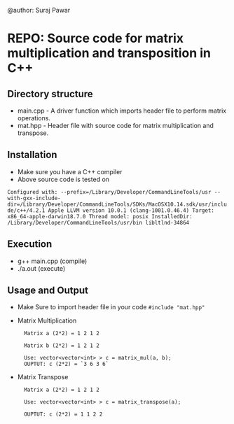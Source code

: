@author: Suraj Pawar

# REPO: Source code for matrix multiplication and transposition in C++

## Directory structure
- main.cpp -
    A driver function which imports header file to perform matrix operations.
- mat.hpp -
    Header file with source code for matrix multiplication and transpose.

## Installation
- Make sure you have a C++ compiler 
- Above source code is tested on 

`Configured with: --prefix=/Library/Developer/CommandLineTools/usr --with-gxx-include-dir=/Library/Developer/CommandLineTools/SDKs/MacOSX10.14.sdk/usr/include/c++/4.2.1
Apple LLVM version 10.0.1 (clang-1001.0.46.4)
Target: x86_64-apple-darwin18.7.0
Thread model: posix
InstalledDir: /Library/Developer/CommandLineTools/usr/bin
libltlnd-34864`

## Execution
- g++ main.cpp (compile)
- ./a.out (execute)

## Usage and Output
- Make Sure to import header file in your code `#include "mat.hpp" `
- Matrix Multiplication

        Matrix a (2*2) = 1 2 1 2

        Matrix b (2*2) = 1 2 1 2

        Use: vector<vector<int> > c = matrix_mul(a, b);
        OUPTUT: c (2*2) = `3 6 3 6`

- Matrix Transpose

        Matrix a (2*2) = 1 2 1 2

        Use: vector<vector<int> > c = matrix_transpose(a);

        OUPTUT: c (2*2) = 1 1 2 2 

